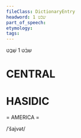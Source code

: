```yaml
---
fileClass: DictionaryEntry
headword: שבֿט 1
part_of_speech: 
etymology: 
tags: 
---
```

שבֿט 1
שֵׁבֶט

CENTRAL
========

HASIDIC
=======
= AMERICA = 

/ˈšajvət/